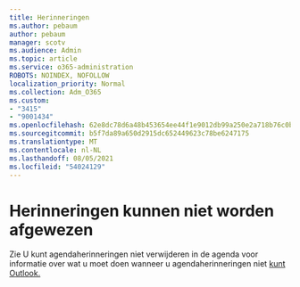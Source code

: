 ```yaml
---
title: Herinneringen
ms.author: pebaum
author: pebaum
manager: scotv
ms.audience: Admin
ms.topic: article
ms.service: o365-administration
ROBOTS: NOINDEX, NOFOLLOW
localization_priority: Normal
ms.collection: Adm_O365
ms.custom:
- "3415"
- "9001434"
ms.openlocfilehash: 62e8dc78d6a48b453654ee44f1e9012db99a250e2a718b76c0b9e966a04cace4
ms.sourcegitcommit: b5f7da89a650d2915dc652449623c78be6247175
ms.translationtype: MT
ms.contentlocale: nl-NL
ms.lasthandoff: 08/05/2021
ms.locfileid: "54024129"
---
```

# <a name="cannot-dismiss-reminders"></a>Herinneringen kunnen niet worden afgewezen

Zie U kunt agendaherinneringen niet verwijderen in de agenda voor informatie over wat u moet doen wanneer u agendaherinneringen niet [kunt Outlook.](https://docs.microsoft.com/exchange/troubleshoot/calendar-reminders/cannot-dismiss-outlook-calendar-reminders)

